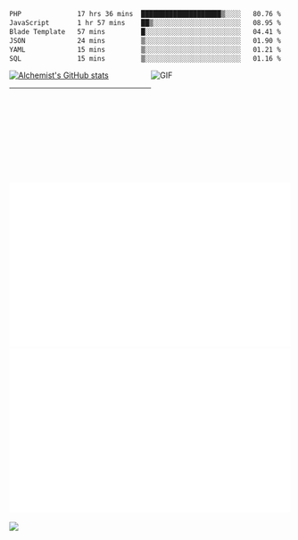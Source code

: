 <!--START_SECTION:waka-->

```text
PHP              17 hrs 36 mins  ████████████████████▒░░░░   80.76 %
JavaScript       1 hr 57 mins    ██▒░░░░░░░░░░░░░░░░░░░░░░   08.95 %
Blade Template   57 mins         █░░░░░░░░░░░░░░░░░░░░░░░░   04.41 %
JSON             24 mins         ▒░░░░░░░░░░░░░░░░░░░░░░░░   01.90 %
YAML             15 mins         ▒░░░░░░░░░░░░░░░░░░░░░░░░   01.21 %
SQL              15 mins         ▒░░░░░░░░░░░░░░░░░░░░░░░░   01.16 %
```

<!--END_SECTION:waka-->

[![Alchemist's GitHub stats](https://github-readme-stats.vercel.app/api?username=DrMaxis&show_icons=true&theme=outrun&count_private=true)](#)
<img align="right" alt="GIF" src="https://user-images.githubusercontent.com/5355808/139111924-210cc6fa-9fb1-4dac-929d-6324a5836a92.gif" width="250" height="200" />
<hr />

![](https://raw.githubusercontent.com/DrMaxis/github-stats-transparent/output/generated/overview.svg)
![](https://raw.githubusercontent.com/DrMaxis/github-stats-transparent/output/generated/languages.svg)

 
<a href="https://count.getloli.com/"><img src="https://count.getloli.com/get/@:maxis-the-alchemist?theme=rule34"></a>
<!-- https://count.getloli.com/get/@alchemist?theme=rule34 -->
<br>
